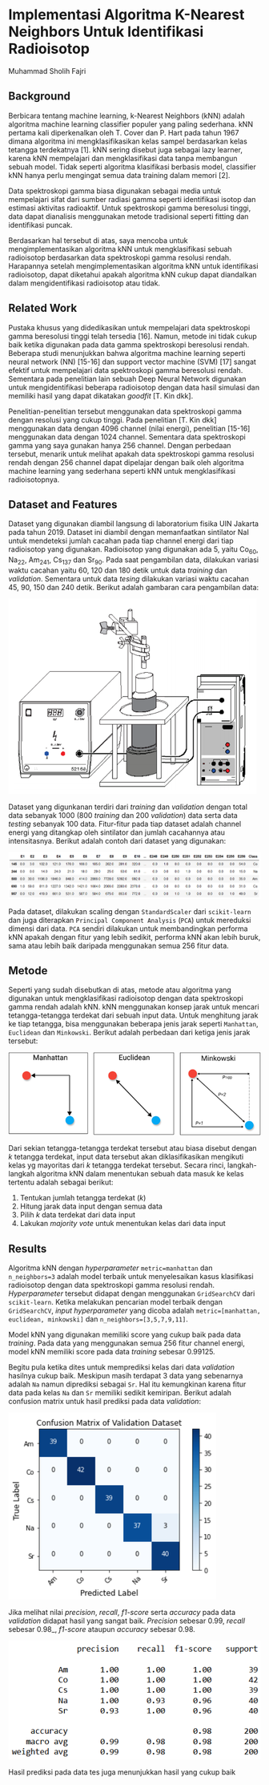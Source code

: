 # Implementasi Algoritma K-Nearest Neighbors Untuk Identifikasi Radioisotop

Muhammad Sholih Fajri


## Background

Berbicara tentang machine learning, k-Nearest Neighbors (kNN) adalah algoritma machine learning classifier populer yang paling sederhana. kNN pertama kali diperkenalkan oleh T. Cover dan P. Hart pada tahun 1967 dimana algoritma ini mengklasifikasikan kelas sampel berdasarkan kelas tetangga terdekatnya [1]. kNN sering disebut juga sebagai lazy learner, karena kNN mempelajari dan mengklasifikasi data tanpa membangun sebuah model. Tidak seperti algoritma klasifikasi berbasis model, classifier kNN hanya perlu mengingat semua data training dalam memori [2].

Data spektroskopi gamma biasa digunakan sebagai media untuk mempelajari sifat dari sumber radiasi gamma seperti identifikasi isotop dan estimasi aktivitas radioaktif. Untuk spektroskopi gamma beresolusi tinggi, data dapat dianalisis menggunakan metode tradisional seperti fitting dan identifikasi puncak. 

Berdasarkan hal tersebut di atas, saya mencoba untuk mengimplementasikan algoritma kNN untuk mengklasifikasi sebuah radioisotop berdasarkan data spektroskopi gamma resolusi rendah. Harapannya setelah mengimplementasikan algoritma kNN untuk identifikasi radioisotop, dapat diketahui apakah algoritma kNN cukup dapat diandalkan dalam mengidentifikasi radioisotop atau tidak.

## Related Work

Pustaka khusus yang didedikasikan untuk mempelajari data spektroskopi gamma beresolusi tinggi telah tersedia [16]. Namun, metode ini tidak cukup baik ketika digunakan pada data gamma spektroskopi beresolusi rendah. Beberapa studi menunjukkan bahwa algoritma machine learning seperti neural network (NN) [15-16] dan support vector machine (SVM) [17] sangat efektif untuk mempelajari data spektroskopi gamma beresolusi rendah. Sementara pada penelitian lain sebuah Deep Neural Network digunakan untuk mengidentifikasi beberapa radioisotop dengan data hasil simulasi dan memiliki hasil yang dapat dikatakan _goodfit_ [T. Kin dkk].

Penelitian-penelitian tersebut menggunakan data spektroskopi gamma dengan resolusi yang cukup tinggi. Pada penelitian [T. Kin dkk] menggunakan data dengan 4096 channel (nilai energi), penelitian [15-16] menggunakan data dengan 1024 channel. Sementara data spektroskopi gamma yang saya gunakan hanya 256 channel. Dengan perbedaan tersebut, menarik untuk melihat apakah data spektroskopi gamma resolusi rendah dengan 256 channel dapat dipelajar dengan baik oleh algoritma machine learning yang sederhana seperti kNN untuk mengklasifikasi radioisotopnya.

## Dataset and Features

Dataset yang digunakan diambil langsung di laboratorium fisika UIN Jakarta pada tahun 2019. Dataset ini diambil dengan memanfaatkan sintilator NaI untuk mendeteksi jumlah cacahan pada tiap channel energi dari tiap radioisotop yang digunakan. Radioisotop yang digunakan ada 5, yaitu Co<sub>60</sub>, Na<sub>22</sub>, Am<sub>241</sub>, Cs<sub>137</sub> dan Sr<sub>90</sub>. Pada saat pengambilan data, dilakukan variasi waktu cacahan yaitu 60, 120 dan 180 detik untuk data _training_ dan _validation_. Sementara untuk data _tesing_ dilakukan variasi waktu cacahan 45, 90, 150 dan 240 detik.
Berikut adalah gambaran cara pengambilan data:

![praktik](https://github.com/shfjri/Project_Intro_ML/blob/master/images/praktik.png)

Dataset yang digunkanan terdiri dari _training_ dan _validation_ dengan total data sebanyak 1000 (800 _training_ dan 200 _validation_) data serta data _testing_ sebanyak 100 data. Fitur-fitur pada tiap dataset adalah channel energi yang ditangkap oleh sintilator dan jumlah cacahannya atau intensitasnya. Berikut adalah contoh dari dataset yang digunakan:

![sample_dataset](https://github.com/shfjri/Project_Intro_ML/blob/master/images/sample_dataset.png)

Pada dataset, dilakukan scaling dengan `StandardScaler` dari `scikit-learn` dan juga diterapkan `Principal Component Analysis` (`PCA`) untuk mereduksi dimensi dari data. `PCA` sendiri dilakukan untuk membandingkan performa kNN apakah dengan fitur yang lebih sedikit, performa kNN akan lebih buruk, sama atau lebih baik daripada menggunakan semua 256 fitur data.

## Metode

Seperti yang sudah disebutkan di atas, metode atau algoritma yang digunakan untuk mengklasifikasi radioisotop dengan data spektroskopi gamma rendah adalah kNN. kNN menggunakan konsep jarak untuk mencari tetangga-tetangga terdekat dari sebuah input data. Untuk menghitung jarak ke tiap tetangga, bisa menggunakan beberapa jenis jarak seperti `Manhattan`, `Euclidean` dan `Minkowski`.
Berikut adalah perbedaan dari ketiga jenis jarak tersebut:

![distance](https://github.com/shfjri/Project_Intro_ML/blob/master/images/distance.png)

Dari sekian tetangga-tetangga terdekat tersebut atau biasa disebut dengan _k_ tetangga terdekat, input data tersebut akan diklasifikasikan mengikuti kelas yg mayoritas dari _k_ tetangga terdekat tersebut.
Secara rinci, langkah-langkah algoritma kNN dalam menentukan sebuah data masuk ke kelas tertentu adalah sebagai berikut:
1. Tentukan jumlah tetangga terdekat (_k_)
2. Hitung jarak data input dengan semua data
3. Pilih _k_ data terdekat dari data input
4. Lakukan _majority vote_ untuk menentukan kelas dari data input

## Results

Algoritma kNN dengan _hyperparameter_ `metric=manhattan` dan `n_neighbors=3` adalah model terbaik untuk menyelesaikan kasus klasifikasi radioisotop dengan data spektroskopi gamma resolusi rendah. _Hyperparameter_ tersebut didapat dengan menggunakan `GridSearchCV` dari `scikit-learn`. Ketika melakukan pencarian model terbaik dengan `GridSearchCV`, _input hyperparameter_ yang dicoba adalah `metric=[manhattan, euclidean, minkowski]` dan `n_neighbors=[3,5,7,9,11]`.

Model kNN yang digunakan memiliki score yang cukup baik pada data _training_. Pada data yang menggunakan semua 256 fitur channel energi, model kNN memiliki score pada data _training_ sebesar 0.99125.

Begitu pula ketika dites untuk memprediksi kelas dari data _validation_ hasilnya cukup baik. Meskipun masih terdapat 3 data yang sebenarnya adalah  `Na` namun diprediksi sebagai `Sr`. Hal itu kemungkinan karena fitur data pada kelas `Na` dan `Sr` memiliki sedikit kemiripan. Berikut adalah confusion matrix untuk hasil prediksi pada data _validation_:

![confusion matrix data validation](https://github.com/shfjri/Project_Intro_ML/blob/master/images/conf_matrix_val.png)

Jika melihat nilai _precision_, _recall_, _f1-score_ serta _accuracy_ pada data _validation_ didapat hasil yang sangat baik. _Precision_ sebesar 0.99, _recall_ sebesar 0.98_, _f1-score_ ataupun _accuracy_ sebesar 0.98.

![score_validation](https://github.com/shfjri/Project_Intro_ML/blob/master/images/score_val.png)

Hasil prediksi pada data tes juga menunjukkan hasil yang cukup baik